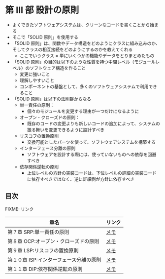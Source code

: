 # 第 Ⅲ 部 設計の原則

- よくできたソフトウェアシステムは、クリーンなコードを書くことから始まる
- そこで「SOLID 原則」を使用する
- 「SOLID 原則」は、関数やデータ構造をどのようにクラスに組み込みのか、そしてクラスの相互接続をどのようにするのかを教えてくれる
  - ここでいうクラス = 単にいくつかの機能やデータをとりまとめたもの
- 「SOLID 原則」の目的は以下のような性質を持つ中間レベル（モジュールレベル）のソフトウェア構造を作ること
  - 変更に強いこと
  - 理解しやすいこと
  - コンポーネントの基盤として、多くのソフトウェアシステムで利用できること
- 「SOLID 原則」は以下の法則群からなる
  - 単一責任の原則：
    - 個々のモジュールを変更する理由が一つだけになるように
  - オープン・クローズドの原則：
    - 既存のコードの変更よりも新しいコードの追加によって、システムの振る舞いを変更できるように設計すべき
  - リスコフの置換原則
    - 交換可能としたパーツを使って、ソフトウェアシステムを構築する
  - インターフェース分離の原則
    - ソフトウェアを設計する際には、使っていないものへの依存を回避すべき
  - 依存関係逆転の原則
    - 上位レベルの方針の実装コードは、下位レベルの詳細の実装コードに依存すべきではなく、逆に詳細側が方針に依存すべき

## 目次

FIXME: リンク

| 章名                                    | リンク                                                                                                  |
| --------------------------------------- | ------------------------------------------------------------------------------------------------------- |
| 第７章 SRP:単一責任の原則               | [メモ](https://github.com/miily8310s/clean-architecture/blob/master/3.arthitecture-principle/Chap7.md)  |
| 第８章 OCP:オープン・クローズドの原則   | [メモ](https://github.com/miily8310s/clean-architecture/blob/master/3.arthitecture-principle/Chap8.md)  |
| 第９章 LSP:リスコフの置換原則           | [メモ](https://github.com/miily8310s/clean-architecture/blob/master/3.arthitecture-principle/Chap9.md)  |
| 第１０章 ISP:インターフェース分離の原則 | [メモ](https://github.com/miily8310s/clean-architecture/blob/master/3.arthitecture-principle/Chap10.md) |
| 第１１章 DIP:依存関係逆転の原則         | [メモ](https://github.com/miily8310s/clean-architecture/blob/master/3.arthitecture-principle/Chap11.md) |
